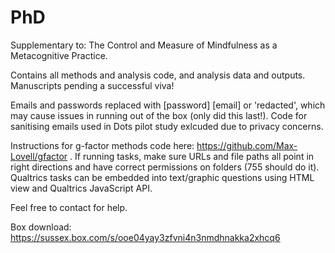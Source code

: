 # PhD
Supplementary to: The Control and Measure of Mindfulness as a Metacognitive Practice. 

Contains all methods and analysis code, and analysis data and outputs. 
Manuscripts pending a successful viva! 

Emails and passwords replaced with [password] [email] or 'redacted', which may cause issues in running out of the box (only did this last!). Code for sanitising emails used in Dots pilot study exlcuded due to privacy concerns.

Instructions for g-factor methods code here: https://github.com/Max-Lovell/gfactor .
If running tasks, make sure URLs and file paths all point in right directions and have correct permissions on folders (755 should do it). Qualtrics tasks can be embedded into text/graphic questions using HTML view and Qualtrics JavaScript API. 

Feel free to contact for help.

Box download: https://sussex.box.com/s/ooe04yay3zfvni4n3nmdhnakka2xhcq6
